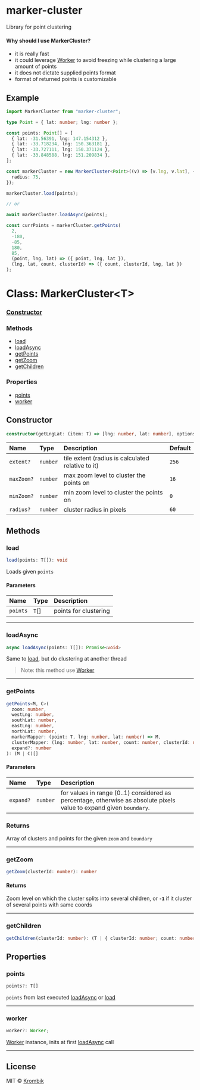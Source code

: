 # marker-cluster

Library for point clustering

#### Why should I use MarkerCluster?

- it is really fast
- it could leverage [Worker](https://developer.mozilla.org/en-US/docs/Web/API/Worker/Worker) to avoid freezing while clustering a large amount of points
- it does not dictate supplied points format
- format of returned points is customizable

## Example

```ts
import MarkerCluster from "marker-cluster";

type Point = { lat: number; lng: number };

const points: Point[] = [
  { lat: -31.56391, lng: 147.154312 },
  { lat: -33.718234, lng: 150.363181 },
  { lat: -33.727111, lng: 150.371124 },
  { lat: -33.848588, lng: 151.209834 },
];

const markerCluster = new MarkerCluster<Point>((v) => [v.lng, v.lat], {
  radius: 75,
});

markerCluster.load(points);

// or

await markerCluster.loadAsync(points);

const currPoints = markerCluster.getPoints(
  2,
  -180,
  -85,
  180,
  85,
  (point, lng, lat) => ({ point, lng, lat }),
  (lng, lat, count, clusterId) => ({ count, clusterId, lng, lat })
);
```

# Class: MarkerCluster<T\>

### [Constructor](#constructor)

### Methods

- [load](#load)
- [loadAsync](#loadasync)
- [getPoints](#getpoints)
- [getZoom](#getzoom)
- [getChildren](#getchildren)

### Properties

- [points](#points)
- [worker](#worker)

## Constructor

```ts
constructor(getLngLat: (item: T) => [lng: number, lat: number], options: MarkerClusterOptions)
```

| Name       | Type     | Description                                       | Default |
| :--------- | :------- | :------------------------------------------------ | :------ |
| `extent?`  | `number` | tile extent (radius is calculated relative to it) | `256`   |
| `maxZoom?` | `number` | max zoom level to cluster the points on           | `16`    |
| `minZoom?` | `number` | min zoom level to cluster the points on           | `0`     |
| `radius?`  | `number` | cluster radius in pixels                          | `60`    |

## Methods

### load

```ts
load(points: T[]): void
```

Loads given `points`

#### Parameters

| Name     | Type  | Description           |
| :------- | :---- | :-------------------- |
| `points` | `T`[] | points for clustering |

---

### loadAsync

```ts
async loadAsync(points: T[]): Promise<void>
```

Same to [load](#load), but do clustering at another thread

> Note: this method use [Worker](https://developer.mozilla.org/en-US/docs/Web/API/Worker/Worker)

---

### getPoints

```ts
getPoints<M, C>(
  zoom: number,
  westLng: number,
  southLat: number,
  eastLng: number,
  northLat: number,
  markerMapper: (point: T, lng: number, lat: number) => M,
  clusterMapper: (lng: number, lat: number, count: number, clusterId: number) => C,
  expand?: number
): (M | C)[]
```

#### Parameters

| Name      | Type     | Description                                                                                                         |
| :-------- | :------- | :------------------------------------------------------------------------------------------------------------------ |
| `expand?` | `number` | for values in range (0..1) considered as percentage, otherwise as absolute pixels value to expand given `boundary`. |

### Returns

Array of clusters and points for the given `zoom` and `boundary`

---

### getZoom

```ts
getZoom(clusterId: number): number
```

#### Returns

Zoom level on which the cluster splits into several children, or **`-1`** if it cluster of several points with same coords

---

### getChildren

```ts
getChildren(clusterId: number): (T | { clusterId: number; count: number })[]
```

## Properties

### points

```ts
points?: T[]
```

`points` from last executed [loadAsync](#loadasync) or [load](#load)

---

### worker

```ts
worker?: Worker;
```

[Worker](https://developer.mozilla.org/en-US/docs/Web/API/Worker/Worker) instance, inits at first [loadAsync](#loadasync) call

---

## License

MIT © [Krombik](https://github.com/Krombik)
